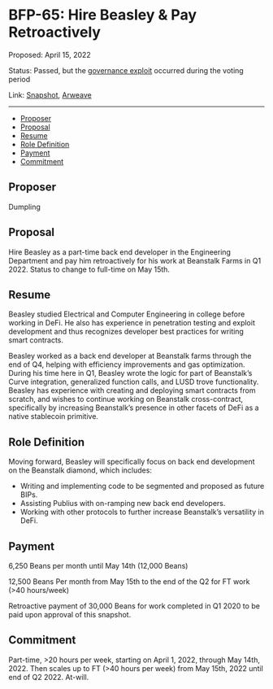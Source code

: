 # BFP-65: Hire Beasley & Pay Retroactively

Proposed: April 15, 2022

Status: Passed, but the [governance exploit](https://bean.money/blog/beanstalk-governance-exploit) occurred during the voting period

Link: [Snapshot](https://snapshot.org/#/beanstalkfarms.eth/proposal/0xe8564cb73e098193fcc6470a1216a7192b9edce093422864f48e1ffc2b01f78a), [Arweave](https://arweave.net/zwserwxalzvwXUT7VKXqPllTKDHjvCtLRCqFLHFW84g)

---

- [Proposer](#proposer)
- [Proposal](#proposal)
- [Resume](#resume)
- [Role Definition](#role-definition)
- [Payment](#payment)
- [Commitment](#commitment)

## Proposer

Dumpling

## Proposal

Hire Beasley as a part-time back end developer in the Engineering Department and pay him retroactively for his work at Beanstalk Farms in Q1 2022. Status to change to full-time on May 15th. 

## Resume

Beasley studied Electrical and Computer Engineering in college before working in DeFi. He also has experience in penetration testing and exploit development and thus recognizes developer best practices for writing smart contracts.

Beasley worked as a back end developer at Beanstalk farms through the end of Q4, helping with efficiency improvements and gas optimization. During his time here in Q1, Beasley wrote the logic for part of Beanstalk’s Curve integration, generalized function calls, and LUSD trove functionality. Beasley has experience with creating and deploying smart contracts from scratch, and wishes to continue working on Beanstalk cross-contract, specifically by increasing Beanstalk’s presence in other facets of DeFi as a native stablecoin primitive.

## Role Definition

Moving forward, Beasley will specifically focus on back end development on the Beanstalk diamond, which includes:

- Writing and implementing code to be segmented and proposed as future BIPs.
- Assisting Publius with on-ramping new back end developers.
- Working with other protocols to further increase Beanstalk’s versatility in DeFi.

## Payment

6,250 Beans per month until May 14th (12,000 Beans) 

12,500 Beans Per month from May 15th to the end of the Q2 for FT work (>40 hours/week)

Retroactive payment of 30,000 Beans for work completed in Q1 2020 to be paid upon approval of this snapshot. 

## Commitment

Part-time, >20 hours per week, starting on April 1, 2022, through May 14th, 2022. Then scales up to FT (>40 hours per week) from May 15th, 2022 until end of Q2 2022.  At-will.

